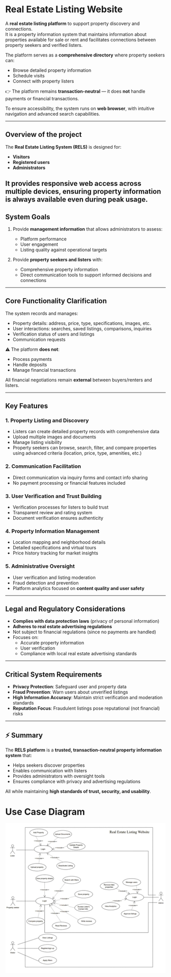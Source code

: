 # Real Estate Listing Website

A **real estate listing platform** to support property discovery and connections.  
It is a property information system that maintains information about properties available for sale or rent and facilitates connections between property seekers and verified listers.  

The platform serves as a **comprehensive directory** where property seekers can:  
- Browse detailed property information  
- Schedule visits  
- Connect with property listers  

👉 The platform remains **transaction-neutral** — it does **not** handle payments or financial transactions.  

To ensure accessibility, the system runs on **web browser**, with intuitive navigation and advanced search capabilities.  

---

## Overview of the project

The **Real Estate Listing System (RELS)** is designed for:  
- **Visitors**  
- **Registered users**  
- **Administrators**  

It provides responsive web access across multiple devices, ensuring property information is always available even during peak usage.  
---

## System Goals

1. Provide **management information** that allows administrators to assess:  
   - Platform performance  
   - User engagement  
   - Listing quality against operational targets  

2. Provide **property seekers and listers** with:  
   - Comprehensive property information  
   - Direct communication tools to support informed decisions and connections  

---

## Core Functionality Clarification

The system records and manages:  
- Property details: address, price, type, specifications, images, etc.  
- User interactions: searches, saved listings, comparisons, inquiries  
- Verification status of users and listings  
- Communication requests  

⚠️ The platform **does not**:  
- Process payments  
- Handle deposits  
- Manage financial transactions  

All financial negotiations remain **external** between buyers/renters and listers.  

---

## Key Features

### 1. Property Listing and Discovery
- Listers can create detailed property records with comprehensive data  
- Upload multiple images and documents  
- Manage listing visibility  
- Property seekers can browse, search, filter, and compare properties using advanced criteria (location, price, type, amenities, etc.)  

### 2. Communication Facilitation
- Direct communication via inquiry forms and contact info sharing
- No payment processing or financial features included  

### 3. User Verification and Trust Building
- Verification processes for listers to build trust  
- Transparent review and rating system  
- Document verification ensures authenticity  

### 4. Property Information Management
- Location mapping and neighborhood details  
- Detailed specifications and virtual tours  
- Price history tracking for market insights  

### 5. Administrative Oversight
- User verification and listing moderation  
- Fraud detection and prevention  
- Platform analytics focused on **content quality and user safety**  

---

## Legal and Regulatory Considerations

- **Complies with data protection laws** (privacy of personal information)  
- **Adheres to real estate advertising regulations**  
- Not subject to financial regulations (since no payments are handled)  
- Focuses on:  
  - Accurate property information  
  - User verification  
  - Compliance with local real estate advertising standards  

---

## Critical System Requirements

- **Privacy Protection**: Safeguard user and property data  
- **Fraud Prevention**: Warn users about unverified listings  
- **High Information Accuracy**: Maintain strict verification and moderation standards  
- **Reputation Focus**: Fraudulent listings pose reputational (not financial) risks  

---

## ⚡ Summary

The **RELS platform** is a **trusted, transaction-neutral property information system** that:  
- Helps seekers discover properties  
- Enables communication with listers  
- Provides administrators with oversight tools  
- Ensures compliance with privacy and advertising regulations  

All while maintaining **high standards of trust, security, and usability**.  

# Use Case Diagram
![Description](Images/Use_case_diagram.jpeg)
